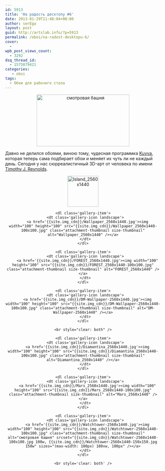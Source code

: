 ```yaml
---
id: 5913
title: 'На радость десктопу #6'
date: 2013-01-29T11:48:04+00:00
author: serEga
layout: post
guid: http://artslab.info/?p=5913
permalink: /oboi/na-radost-desktopu-6/
cover:
  -
wpb_post_views_count:
  - 3292
dsq_thread_id:
  - 1575879421
categories:
   - oboi
tags:
  - Обои для рабочего стола
---
```

<center>
  <a href="{{site.img_cdn}}/Watchtower-2560x1440.jpg"><img src="{{site.img_cdn}}/Watchtower-2560x1440-300x168.jpg" alt="смотровая башня" title="Watchtower-2560x1440" width="300" height="168" class="aligncenter size-medium wp-image-5922" srcset="{{site.img_cdn}}/Watchtower-2560x1440-300x168.jpg 300w, {{site.img_cdn}}/Watchtower-2560x1440-1024x576.jpg 1024w" sizes="(max-width: 300px) 100vw, 300px" /></a>
</center>

Давно не делился обоями, виною тому, чудесная программка [Kuvva](http://www.kuvva.com/mac), которая теперь сама подбирает обои и меняет их чуть ли не каждый день. Сегодня у нас сюрреалистичный 3D-арт от человека по имени [Timothy J. Reynolds](http://dribbble.com/turnislefthome).

<center>
  <div id='gallery-11' class='gallery galleryid-5913 gallery-columns-4 gallery-size-thumbnail'>
    <dl class='gallery-item'>
      <dt class='gallery-icon landscape'>
        <a href='{{site.img_cdn}}/Island_2560x1440.jpg'><img width="100" height="100" src="{{site.img_cdn}}/Island_2560x1440-100x100.jpg" class="attachment-thumbnail size-thumbnail" alt="Island_2560x1440" /></a>
      </dt>
    </dl>

    <dl class='gallery-item'>
      <dt class='gallery-icon landscape'>
        <a href='{{site.img_cdn}}/Wallpaper_2560x1440.jpg'><img width="100" height="100" src="{{site.img_cdn}}/Wallpaper_2560x1440-100x100.jpg" class="attachment-thumbnail size-thumbnail" alt="Wallpaper_2560x1440" /></a>
      </dt>
    </dl>

    <dl class='gallery-item'>
      <dt class='gallery-icon landscape'>
        <a href='{{site.img_cdn}}/FOREST_2560x1440.jpg'><img width="100" height="100" src="{{site.img_cdn}}/FOREST_2560x1440-100x100.jpg" class="attachment-thumbnail size-thumbnail" alt="FOREST_2560x1440" /></a>
      </dt>
    </dl>

    <dl class='gallery-item'>
      <dt class='gallery-icon landscape'>
        <a href='{{site.img_cdn}}/DM-Wallpaper-2560x1440.jpg'><img width="100" height="100" src="{{site.img_cdn}}/DM-Wallpaper-2560x1440-100x100.jpg" class="attachment-thumbnail size-thumbnail" alt="DM-Wallpaper-2560x1440" /></a>
      </dt>
    </dl>

    <br style="clear: both" />

    <dl class='gallery-item'>
      <dt class='gallery-icon landscape'>
        <a href='{{site.img_cdn}}/Diamantina_2560x1440.jpg'><img width="100" height="100" src="{{site.img_cdn}}/Diamantina_2560x1440-100x100.jpg" class="attachment-thumbnail size-thumbnail" alt="Diamantina_2560x1440" /></a>
      </dt>
    </dl>

    <dl class='gallery-item'>
      <dt class='gallery-icon landscape'>
        <a href='{{site.img_cdn}}/Mars_2560x1440.jpg'><img width="100" height="100" src="{{site.img_cdn}}/Mars_2560x1440-100x100.jpg" class="attachment-thumbnail size-thumbnail" alt="Mars_2560x1440" /></a>
      </dt>
    </dl>

    <dl class='gallery-item'>
      <dt class='gallery-icon landscape'>
        <a href='{{site.img_cdn}}/Watchtower-2560x1440.jpg'><img width="100" height="100" src="{{site.img_cdn}}/Watchtower-2560x1440-100x100.jpg" class="attachment-thumbnail size-thumbnail" alt="смотровая башня" srcset="{{site.img_cdn}}/Watchtower-2560x1440-100x100.jpg 100w, {{site.img_cdn}}/Watchtower-2560x1440-150x150.jpg 150w" sizes="(max-width: 100px) 100vw, 100px" /></a>
      </dt>
    </dl>

    <br style='clear: both' />
  </div>
</center>